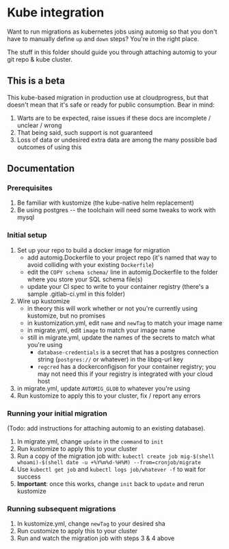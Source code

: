 # Kube integration

Want to run migrations as kubernetes jobs using automig so that you don't have to manually define `up` and `down` steps? You're in the right place.

The stuff in this folder should guide you through attaching automig to your git repo & kube cluster.

## This is a beta

This kube-based migration in production use at cloudprogress, but that doesn't mean that it's safe or ready for public consumption. Bear in mind:

1. Warts are to be expected, raise issues if these docs are incomplete / unclear / wrong
1. That being said, such support is not guaranteed
1. Loss of data or undesired extra data are among the many possible bad outcomes of using this

## Documentation

### Prerequisites

1. Be familiar with kustomize (the kube-native helm replacement)
1. Be using postgres -- the toolchain will need some tweaks to work with mysql

### Initial setup

1. Set up your repo to build a docker image for migration
	- add automig.Dockerfile to your project repo (it's named that way to avoid colliding with your existing `Dockerfile`)
	- edit the `COPY schema schema/` line in automig.Dockerfile to the folder where you store your SQL schema file(s)
	- update your CI spec to write to your container registry (there's a sample .gitlab-ci.yml in this folder)
1. Wire up kustomize
	- in theory this will work whether or not you're currently using kustomize, but no promises
	- in kustomization.yml, edit `name` and `newTag` to match your image name
	- in migrate.yml, edit `image` to match your image name
	- still in migrate.yml, update the names of the secrets to match what you're using
		- `database-credentials` is a secret that has a postgres connection string (`postgres://` or whatever) in the libpq-url key
		- `regcred` has a dockerconfigjson for your container registry; you may not need this if your registry is integrated with your cloud host
1. in migrate.yml, update `AUTOMIG_GLOB` to whatever you're using
1. Run kustomize to apply this to your cluster, fix / report any errors

### Running your initial migration

(Todo: add instructions for attaching automig to an existing database).

1. In migrate.yml, change `update` in the `command` to `init`
1. Run kustomize to apply this to your cluster
1. Run a copy of the migration job with: `kubectl create job mig-$(shell whoami)-$(shell date -u +%Y%m%d-%H%M) --from=cronjob/migrate`
1. Use `kubectl get job` and `kubectl logs job/whatever -f` to wait for success
1. **Important**: once this works, change `init` back to `update` and rerun kustomize

### Running subsequent migrations

1. In kustomize.yml, change `newTag` to your desired sha
1. Run customize to apply this to your cluster
1. Run and watch the migration job with steps 3 & 4 above

